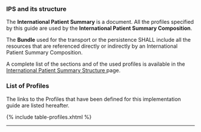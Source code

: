 ### IPS and its structure

The <b>International Patient Summary</b> is a document.
All the profiles specified by this guide are used by the <b>International Patient Summary Composition</b>.

The <b>Bundle</b> used for the transport or the persistence SHALL include all the resources that are referenced directly or indirectly by an International Patient Summary Composition.

A complete list of the sections and of the used profiles is available in the <a href="ipsStructure.html">International Patient Summary Structure </a> page.
 

### List of Profiles

The links to the Profiles that have been defined for this implementation guide are listed hereafter.

{% include table-profiles.xhtml %}


---
